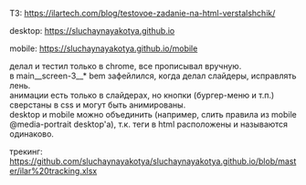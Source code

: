 ТЗ: https://ilartech.com/blog/testovoe-zadanie-na-html-verstalshchik/

desktop: https://sluchaynayakotya.github.io

mobile: https://sluchaynayakotya.github.io/mobile

делал и тестил только в chrome, все прописывал вручную.\
в main__screen-3__* bem зафейлился, когда делал слайдеры, исправлять лень.\
анимации есть только в слайдерах, но кнопки (бургер-меню и т.п.) сверстаны в css и могут быть анимированы.\
desktop и mobile можно объединить (например, слить правила из mobile @media-portrait desktop'а), т.к. теги в html расположены и называются одинаково.

трекинг: https://github.com/sluchaynayakotya/sluchaynayakotya.github.io/blob/master/ilar%20tracking.xlsx
